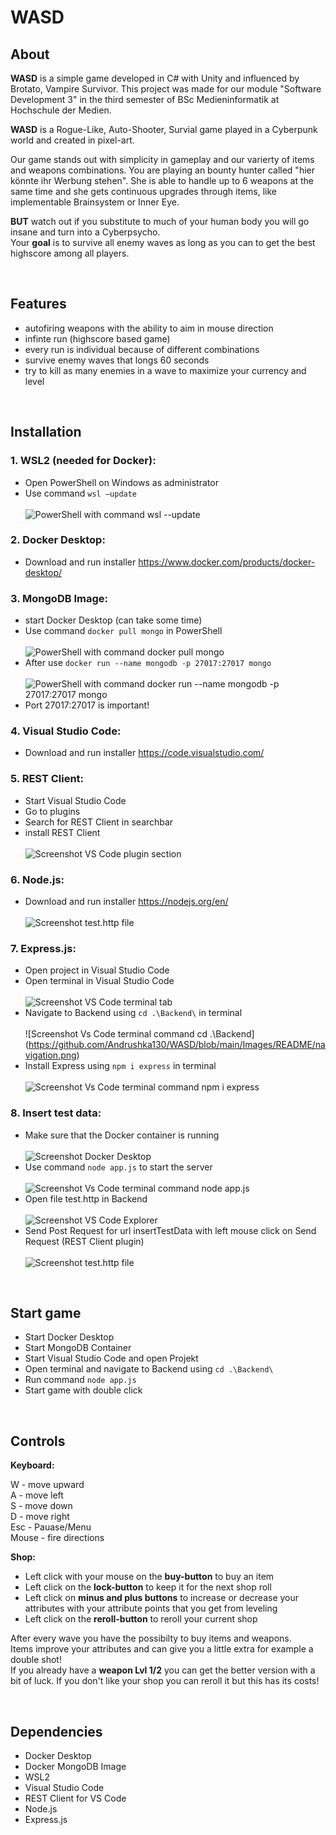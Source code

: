 # WASD

## About
**WASD** is a simple game developed in C# with Unity and influenced by Brotato, Vampire Survivor. This project was made for our module "Software Development 3" in the third semester of BSc Medieninformatik at Hochschule der Medien. <br>

**WASD** is a Rogue-Like, Auto-Shooter, Survial game played in a Cyberpunk world and created in pixel-art. <br>

Our game stands out with simplicity in gameplay and our varierty of items and weapons combinations. You are playing an bounty hunter called "hier könnte ihr Werbung stehen". She is able to handle up to 6 weapons at the same time and she gets continuous upgrades through items, like implementable Brainsystem or Inner Eye.<br>

**BUT** watch out if you substitute to much of your human body you will go insane and turn into a Cyberpsycho. <br>
Your **goal** is to survive all enemy waves as long as you can to get the best highscore among all players. 

<br>

## Features
- autofiring weapons with the ability to aim in mouse direction
- infinte run (highscore based game)
- every run is individual because of different combinations
- survive enemy waves that longs 60 seconds
- try to kill as many enemies in a wave to maximize your currency and level

<br>

## Installation
### 1.	WSL2 (needed for Docker):
  -	Open PowerShell on Windows as administrator
  -	Use command ```wsl –update```
  <br><br> ![PowerShell with command wsl --update](https://github.com/Andrushka130/WASD/blob/main/Images/README/wsl.png)

### 2.	Docker Desktop:
  -	Download and run installer https://www.docker.com/products/docker-desktop/

### 3.	MongoDB Image:
  -	start Docker Desktop (can take some time)
  -	Use command ```docker pull mongo``` in PowerShell
  <br><br> ![PowerShell with command docker pull mongo](https://github.com/Andrushka130/WASD/blob/main/Images/README/Mongo_Image.png)
  -	After use ```docker run --name mongodb -p 27017:27017 mongo```
  <br><br> ![PowerShell with command docker run --name mongodb -p 27017:27017 mongo](https://github.com/Andrushka130/WASD/blob/main/Images/README/Mongo_starten.png)
  -	Port 27017:27017 is important!

### 4.	Visual Studio Code: 
  -	Download and run installer  https://code.visualstudio.com/
 
### 5.	REST Client:
  -	Start Visual Studio Code
  -	Go to plugins
  -	Search for REST Client in searchbar
  -	install REST Client
  <br><br> ![Screenshot VS Code plugin section](https://github.com/Andrushka130/WASD/blob/main/Images/README/REST.png)

### 6.	Node.js:
  -	Download and run installer https://nodejs.org/en/
  <br><br> ![Screenshot test.http file](https://github.com/Andrushka130/WASD/blob/main/Images/README/Node_js.png)

### 7.	Express.js:
  -	Open project in Visual Studio Code
  -	Open terminal in Visual Studio Code
  <br><br>![Screenshot VS Code terminal tab](https://github.com/Andrushka130/WASD/blob/main/Images/README/terminal.png)
  -	Navigate to Backend using ```cd .\Backend\``` in terminal
  <br><br> ![Screenshot Vs Code terminal command cd .\Backend\](https://github.com/Andrushka130/WASD/blob/main/Images/README/navigation.png)
  - Install Express using ```npm i express``` in terminal
  <br><br> ![Screenshot Vs Code terminal command npm i express](https://github.com/Andrushka130/WASD/blob/main/Images/README/express.png)
 

### 8.	Insert test data:
  -	Make sure that the Docker container is running
  <br><br> ![Screenshot Docker Desktop](https://github.com/Andrushka130/WASD/blob/main/Images/README/Docker.png)
  -	Use command ```node app.js``` to start the server
  <br><br> ![Screenshot Vs Code terminal command node app.js](https://github.com/Andrushka130/WASD/blob/main/Images/README/server_start.png)
  -	Open file test.http in Backend
  <br><br> ![Screenshot VS Code Explorer](https://github.com/Andrushka130/WASD/blob/main/Images/README/test_öffnen.png)
  -	Send Post Request for url insertTestData with left mouse click on Send Request (REST Client plugin)
  <br><br> ![Screenshot test.http file](https://github.com/Andrushka130/WASD/blob/main/Images/README/test_daten.png)

<br>

## Start game

-	Start Docker Desktop
-	Start MongoDB Container
-	Start Visual Studio Code and open Projekt
-	Open terminal and navigate to Backend using ```cd .\Backend\```
-	Run command ```node app.js```
-	Start game with double click


<br>

## Controls

**Keyboard:**

W - move upward <br>
A - move left <br>
S - move down <br>
D - move right <br>
Esc - Pauase/Menu <br>
Mouse - fire directions

**Shop:**

- Left click with your mouse on the **buy-button** to buy an item
- Left click on the **lock-button** to keep it for the next shop roll
- Left click on **minus and plus buttons** to increase or decrease your attributes with your attribute points that you get from leveling
- Left click on the **reroll-button** to reroll your current shop

After every wave you have the possibilty to buy items and weapons. <br>
Items improve your attributes and can give you a little extra for example a double shot! <br>
If you already have a **weapon Lvl 1/2** you can get the better version with a bit of luck. 
If you don't like your shop you can reroll it but this has its costs! <br>

<br>

## Dependencies
-	Docker Desktop
-	Docker MongoDB Image
-	WSL2
-	Visual Studio Code
-	REST Client for VS Code
-	Node.js
-	Express.js
